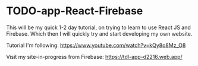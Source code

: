 # TODO-app-React-Firebase
This will be my quick 1-2 day tutorial, on trying to learn to use React JS and Firebase. Which then I will quickly try and start developing my own website.

Tutorial I'm following: https://www.youtube.com/watch?v=kQy8o8Mz_O8

Visit my site-in-progress from Firebase: https://tdl-app-d2216.web.app/
